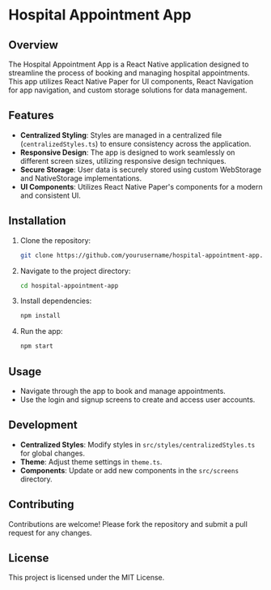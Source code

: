 # Hospital Appointment App

## Overview
The Hospital Appointment App is a React Native application designed to streamline the process of booking and managing hospital appointments. This app utilizes React Native Paper for UI components, React Navigation for app navigation, and custom storage solutions for data management.

## Features
- **Centralized Styling**: Styles are managed in a centralized file (`centralizedStyles.ts`) to ensure consistency across the application.
- **Responsive Design**: The app is designed to work seamlessly on different screen sizes, utilizing responsive design techniques.
- **Secure Storage**: User data is securely stored using custom WebStorage and NativeStorage implementations.
- **UI Components**: Utilizes React Native Paper's components for a modern and consistent UI.

## Installation
1. Clone the repository:
   ```bash
   git clone https://github.com/yourusername/hospital-appointment-app.git
   ```
2. Navigate to the project directory:
   ```bash
   cd hospital-appointment-app
   ```
3. Install dependencies:
   ```bash
   npm install
   ```
4. Run the app:
   ```bash
   npm start
   ```

## Usage
- Navigate through the app to book and manage appointments.
- Use the login and signup screens to create and access user accounts.

## Development
- **Centralized Styles**: Modify styles in `src/styles/centralizedStyles.ts` for global changes.
- **Theme**: Adjust theme settings in `theme.ts`.
- **Components**: Update or add new components in the `src/screens` directory.

## Contributing
Contributions are welcome! Please fork the repository and submit a pull request for any changes.

## License
This project is licensed under the MIT License.
